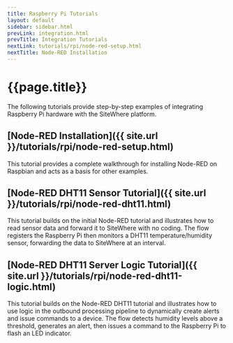 ```yaml
---
title: Raspberry Pi Tutorials
layout: default
sidebar: sidebar.html
prevLink: integration.html
prevTitle: Integration Tutorials
nextLink: tutorials/rpi/node-red-setup.html
nextTitle: Node-RED Installation
---
```


# {{page.title}}
The following tutorials provide step-by-step examples of integrating Raspberry Pi hardware
with the SiteWhere platform.

## [Node-RED Installation]({{ site.url }}/tutorials/rpi/node-red-setup.html)
This tutorial provides a complete walkthrough for installing Node-RED on Raspbian
and acts as a basis for other examples.

## [Node-RED DHT11 Sensor Tutorial]({{ site.url }}/tutorials/rpi/node-red-dht11.html)
This tutorial builds on the initial Node-RED tutorial and illustrates how to read
sensor data and forward it to SiteWhere with no coding. The flow registers the 
Raspberry Pi then monitors a DHT11 temperature/humidity sensor, forwarding the data
to SiteWhere at an interval.

## [Node-RED DHT11 Server Logic Tutorial]({{ site.url }}/tutorials/rpi/node-red-dht11-logic.html)
This tutorial builds on the Node-RED DHT11 tutorial and illustrates how to use
logic in the outbound processing pipeline to dynamically create alerts and issue
commands to a device. The flow detects humidity levels above a threshold, generates 
an alert, then issues a command to the Raspberry Pi to flash an LED indicator.
